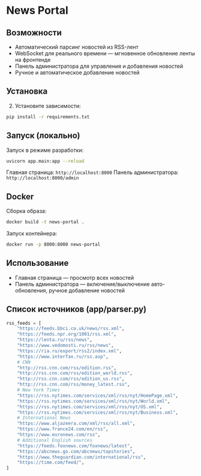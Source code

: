 # News Portal

## Возможности

- Автоматический парсинг новостей из RSS-лент
- WebSocket для реального времени — мгновенное обновление ленты на фронтенде
- Панель администратора для управления и добавления новостей
- Ручное и автоматическое добавление новостей


## Установка

2. Установите зависимости:

```bash
pip install -r requirements.txt
```

## Запуск (локально)

Запуск в режиме разработки:

```bash
uvicorn app.main:app --reload
```

Главная страница: `http://localhost:8000`
Панель администратора: `http://localhost:8000/admin`

## Docker

Сборка образа:

```bash
docker build -t news-portal .
```

Запуск контейнера:

```bash
docker run -p 8000:8000 news-portal
```



## Использование

- Главная страница — просмотр всех новостей
- Панель администратора — включение/выключение авто-обновления, ручное добавление новостей


## Список источников (app/parser.py)

```python
rss_feeds = [
    "https://feeds.bbci.co.uk/news/rss.xml",
    "https://feeds.npr.org/1001/rss.xml",
    "https://lenta.ru/rss/news",
    "https://www.vedomosti.ru/rss/news",
    "https://ria.ru/export/rss2/index.xml",
    "https://www.interfax.ru/rss.asp",
    # CNN
    "http://rss.cnn.com/rss/edition.rss",
    "http://rss.cnn.com/rss/edition_world.rss",
    "http://rss.cnn.com/rss/edition_us.rss",
    "http://rss.cnn.com/rss/money_latest.rss",
    # New York Times
    "https://rss.nytimes.com/services/xml/rss/nyt/HomePage.xml",
    "https://rss.nytimes.com/services/xml/rss/nyt/World.xml",
    "https://rss.nytimes.com/services/xml/rss/nyt/US.xml",
    "https://rss.nytimes.com/services/xml/rss/nyt/Business.xml",
    # International News
    "https://www.aljazeera.com/xml/rss/all.xml",
    "https://www.france24.com/en/rss",
    "https://www.euronews.com/rss",
    # Additional English sources
    "https://feeds.foxnews.com/foxnews/latest",
    "https://abcnews.go.com/abcnews/topstories",
    "https://www.theguardian.com/international/rss",
    "https://time.com/feed/",
]
```
